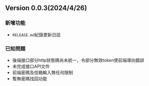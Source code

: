## Version 0.0.3(2024/4/26)

### 新增功能
- `RELEASE.md`紀錄更新日誌

### 已知問題
- 後端接口部分http狀態碼尚未統一，令部分無效token使前端導向錯誤
- 未完成接口API文件
- 前端密碼及信箱輸入無任何限制
- 暫無密碼找回功能
